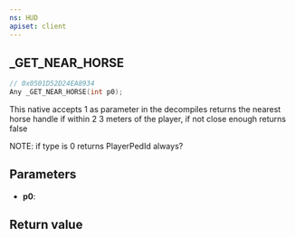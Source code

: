 ```yaml
---
ns: HUD
apiset: client
---
```

## _GET_NEAR_HORSE

```c
// 0x0501D52D24EA8934
Any _GET_NEAR_HORSE(int p0);
```

This native accepts 1 as parameter in the decompiles
returns the nearest horse handle if within 2 3 meters of the player, if not close enough returns false

NOTE: if type is 0 returns PlayerPedId always?

## Parameters
* **p0**:

## Return value